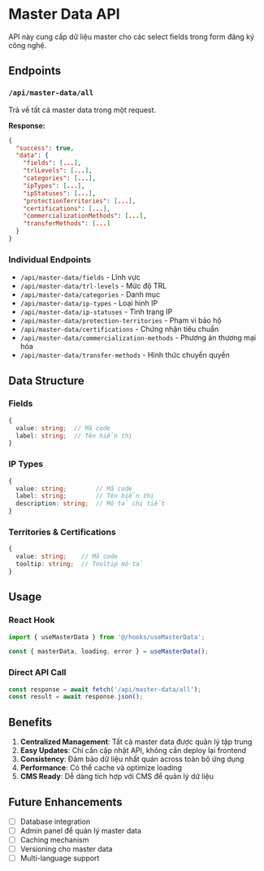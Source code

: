 # Master Data API

API này cung cấp dữ liệu master cho các select fields trong form đăng ký công nghệ.

## Endpoints

### `/api/master-data/all`
Trả về tất cả master data trong một request.

**Response:**
```json
{
  "success": true,
  "data": {
    "fields": [...],
    "trlLevels": [...],
    "categories": [...],
    "ipTypes": [...],
    "ipStatuses": [...],
    "protectionTerritories": [...],
    "certifications": [...],
    "commercializationMethods": [...],
    "transferMethods": [...]
  }
}
```

### Individual Endpoints

- `/api/master-data/fields` - Lĩnh vực
- `/api/master-data/trl-levels` - Mức độ TRL
- `/api/master-data/categories` - Danh mục
- `/api/master-data/ip-types` - Loại hình IP
- `/api/master-data/ip-statuses` - Tình trạng IP
- `/api/master-data/protection-territories` - Phạm vi bảo hộ
- `/api/master-data/certifications` - Chứng nhận tiêu chuẩn
- `/api/master-data/commercialization-methods` - Phương án thương mại hóa
- `/api/master-data/transfer-methods` - Hình thức chuyển quyền

## Data Structure

### Fields
```typescript
{
  value: string;  // Mã code
  label: string;  // Tên hiển thị
}
```

### IP Types
```typescript
{
  value: string;        // Mã code
  label: string;        // Tên hiển thị
  description: string;  // Mô tả chi tiết
}
```

### Territories & Certifications
```typescript
{
  value: string;    // Mã code
  tooltip: string;  // Tooltip mô tả
}
```

## Usage

### React Hook
```typescript
import { useMasterData } from '@/hooks/useMasterData';

const { masterData, loading, error } = useMasterData();
```

### Direct API Call
```typescript
const response = await fetch('/api/master-data/all');
const result = await response.json();
```

## Benefits

1. **Centralized Management**: Tất cả master data được quản lý tập trung
2. **Easy Updates**: Chỉ cần cập nhật API, không cần deploy lại frontend
3. **Consistency**: Đảm bảo dữ liệu nhất quán across toàn bộ ứng dụng
4. **Performance**: Có thể cache và optimize loading
5. **CMS Ready**: Dễ dàng tích hợp với CMS để quản lý dữ liệu

## Future Enhancements

- [ ] Database integration
- [ ] Admin panel để quản lý master data
- [ ] Caching mechanism
- [ ] Versioning cho master data
- [ ] Multi-language support
